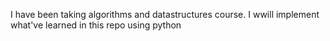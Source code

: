 I have been taking algorithms and datastructures course. I wwill implement what've learned in this repo using python

